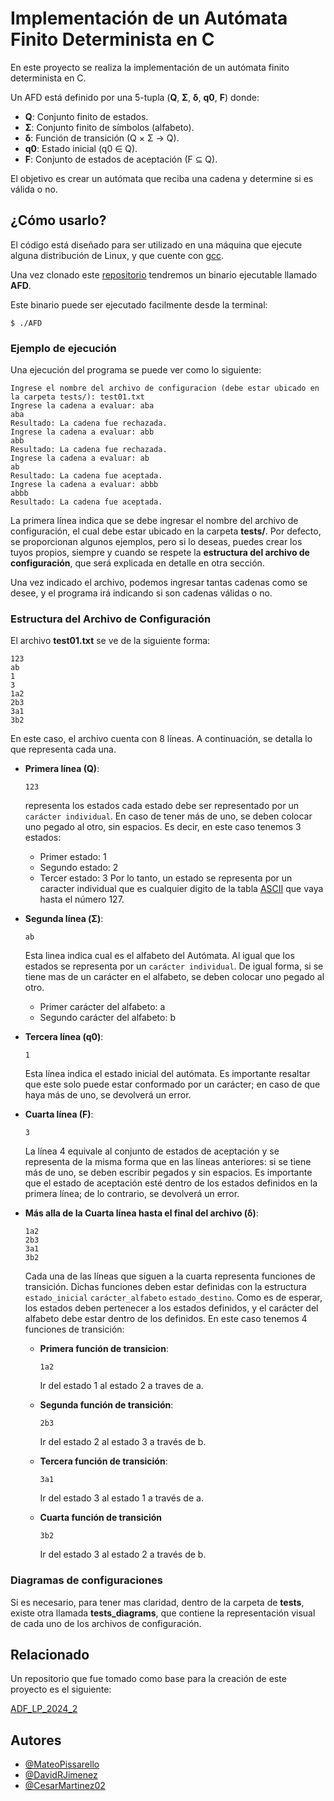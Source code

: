 
# Implementación de un Autómata Finito Determinista en C

En este proyecto se realiza la implementación de un autómata finito determinista en C.

Un AFD está definido por una 5-tupla (**Q**, **Σ**, **δ**, **q0**, **F**) donde:
- **Q**: Conjunto finito de estados.
- **Σ**: Conjunto finito de símbolos (alfabeto).
- **δ**: Función de transición (Q × Σ → Q).
- **q0**: Estado inicial (q0 ∈ Q).
- **F**: Conjunto de estados de aceptación (F ⊆ Q).

El objetivo es crear un autómata que reciba una cadena y determine si es válida o no.
 
## ¿Cómo usarlo?

El código está diseñado para ser utilizado en una máquina que ejecute alguna distribución de Linux, y que cuente con [gcc](https://gcc.gnu.org/).

Una vez clonado este [repositorio](https://github.com/MateoPissarello/AFD.git) tendremos un binario ejecutable llamado **AFD**.

Este binario puede ser ejecutado facilmente desde la terminal:
```
$ ./AFD
```
### Ejemplo de ejecución

Una ejecución del programa se puede ver como lo siguiente:
```
Ingrese el nombre del archivo de configuracion (debe estar ubicado en la carpeta tests/): test01.txt
Ingrese la cadena a evaluar: aba
aba
Resultado: La cadena fue rechazada.
Ingrese la cadena a evaluar: abb
abb
Resultado: La cadena fue rechazada.
Ingrese la cadena a evaluar: ab
ab
Resultado: La cadena fue aceptada.
Ingrese la cadena a evaluar: abbb
abbb
Resultado: La cadena fue aceptada.
```
La primera línea indica que se debe ingresar el nombre del archivo de configuración, el cual debe estar ubicado en la carpeta **tests/**. Por defecto, se proporcionan algunos ejemplos, pero si lo deseas, puedes crear los tuyos propios, siempre y cuando se respete la **estructura del archivo de configuración**, que será explicada en detalle en otra sección.

Una vez indicado el archivo, podemos ingresar tantas cadenas como se desee, y el programa irá indicando si son cadenas válidas o no.

### Estructura del Archivo de Configuración
El archivo **test01.txt** se ve de la siguiente forma:
```
123 
ab
1
3
1a2
2b3
3a1
3b2
```
En este caso, el archivo cuenta con 8 líneas. A continuación, se detalla lo que representa cada una.
- **Primera línea (Q)**:
    ```
    123
    ```
    representa los estados cada estado debe ser representado por un `carácter individual`. En caso de tener más de uno, se deben colocar uno pegado al otro, sin espacios. Es decir, en este caso tenemos 3 estados:
    - Primer estado: 1
    - Segundo estado: 2
    - Tercer estado: 3
    Por lo tanto, un estado se representa por un caracter individual que es cualquier digito de la tabla [ASCII](https://elcodigoascii.com.ar/#google_vignette) que vaya hasta el número 127.

- **Segunda línea (Σ)**: 
    ```
    ab
    ```
    Esta linea indica cual es el alfabeto del Autómata. Al igual que los estados se representa por un `carácter individual`. De igual forma, si se tiene mas de un carácter en el alfabeto, se deben colocar uno pegado al otro.
    - Primer carácter del alfabeto: a
    - Segundo carácter del alfabeto: b

- **Tercera línea (q0)**:
    ```
    1
    ```
    Esta línea indica el estado inicial del autómata. Es importante resaltar que este solo puede estar conformado por un carácter; en caso de que haya más de uno, se devolverá un error.

- **Cuarta línea (F)**:
    ```
    3
    ```
    La línea 4 equivale al conjunto de estados de aceptación y se representa de la misma forma que en las líneas anteriores: si se tiene más de uno, se deben escribir pegados y sin espacios. Es importante que el estado de aceptación esté dentro de los estados definidos en la primera línea; de lo contrario, se devolverá un error.

- **Más alla de la Cuarta línea hasta el final del archivo (δ)**:
    ```
    1a2
    2b3
    3a1
    3b2
    ```
    Cada una de las líneas que siguen a la cuarta representa funciones de transición. Dichas funciones deben estar definidas con la estructura `estado_inicial` `carácter_alfabeto` `estado_destino`. Como es de esperar, los estados deben pertenecer a los estados definidos, y el carácter del alfabeto debe estar dentro de los definidos. En este caso tenemos 4 funciones de transición:
    - **Primera función de transicion**:
        ```
        1a2
        ```
        Ir del estado 1 al estado 2 a traves de a.
    
    - **Segunda función de transición**:
        ```
        2b3
        ```
        Ir del estado 2 al estado 3 a través de b.
    
    - **Tercera función de transición**:
        ```
        3a1
        ```
        Ir del estado 3 al estado 1 a través de a.
    
    - **Cuarta función de transición**
        ```
        3b2
        ```
        Ir del estado 3 al estado 2 a través de b.

### Diagramas de configuraciones
Si es necesario, para tener mas claridad, dentro de la carpeta de **tests**, existe otra llamada **tests_diagrams**, que contiene la representación visual de cada uno de los archivos de configuración.

## Relacionado

Un repositorio que fue tomado como base para la creación de este proyecto es el siguiente:

[ADF_LP_2024_2 ](https://github.com/jofsanchezci/ADF_LP_2024_2.git)


## Autores

- [@MateoPissarello](https://github.com/MateoPissarello)
- [@DavidRJimenez](https://github.com/DavidRJimenez)
- [@CesarMartinez02](https://github.com/CesarMartinez02)

